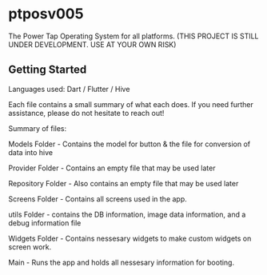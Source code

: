 # ptposv005

The Power Tap Operating System for all platforms.
(THIS PROJECT IS STILL UNDER DEVELOPMENT. USE AT YOUR OWN RISK)

## Getting Started

Languages used: Dart / Flutter / Hive

Each file contains a small summary of what each does. If you need further assistance, please do not hesitate to reach out!

Summary of files:

Models Folder - Contains the model for button & the file for conversion of data into hive

Provider Folder - Contains an empty file that may be used later

Repository Folder - Also contains an empty file that may be used later

Screens Folder - Contains all screens used in the app.

utils Folder - contains the DB information, image data information, and a debug information file

Widgets Folder - Contains nessesary widgets to make custom widgets on screen work.

Main - Runs the app and holds all nessesary information for booting.
